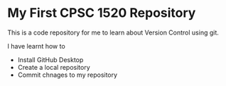 # My First CPSC 1520 Repository

This is a code repository for me to learn about Version Control using git.

I have learnt how to

- Install GitHub Desktop
- Create a local repository
- Commit chnages to my repository

